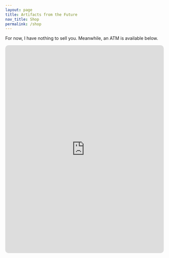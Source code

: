 ```yaml
---
layout: page
title: Artifacts from the Future
nav_title: Shop
permalink: /shop
---
```


For now, I have nothing to sell you. Meanwhile, an ATM is available below.

<iframe
  src="https://app.uniswap.org/#/swap?exactField=input&exactAmount=10&inputCurrency=0xa0b86991c6218b36c1d19d4a2e9eb0ce3606eb48&theme=system"
  height="660px"
  width="100%"
  style="
    border: 0;
    margin: 0 auto;
    margin-bottom: .5rem;
    display: block;
    border-radius: 10px;
    max-width: 960px;
    min-width: 300px;
    color-scheme: light dark;
  "></iframe>
